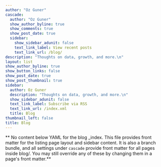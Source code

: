```yaml
---
author: "Oz Guner"
cascade:
  author: "Oz Guner"
  show_author_byline: true
  show_comments: true
  show_post_date: true
  sidebar:
    show_sidebar_adunit: false
    text_link_label: View recent posts
    text_link_url: /blog/
description: "Thoughts on data, growth, and more.\n"
layout: list
show_author_byline: true
show_button_links: false
show_post_date: true
show_post_thumbnail: true
sidebar:
  author: Oz Guner
  description: "Thoughts on data, growth, and more.\n"
  show_sidebar_adunit: false
  text_link_label: Subscribe via RSS
  text_link_url: /index.xml
  title: Blog
thumbnail_left: false
title: Blog
---
```


** No content below YAML for the blog _index. This file provides front matter for the listing page layout and sidebar content. It is also a branch bundle, and all settings under `cascade` provide front matter for all pages inside blog/. You may still override any of these by changing them in a page's front matter.**
